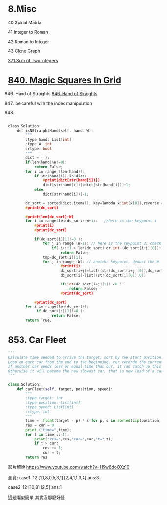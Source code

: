 # 8.Misc

40 Spirial Matrix

41 Integer to Roman

42 Roman to Integer

43 Clone Graph




[371.Sum of Two Integers](/questions/SumofTwoIntegers.md)

# [840. Magic Squares In Grid](/questions/MagicSquaresInGrid.md)


846. Hand of Straights
[846. Hand of Straights](/questions/HandofStraights.md)


1. be careful with the index manipulation

2.

```c

class Solution:
    def isNStraightHand(self, hand, W):
        """
        :type hand: List[int]
        :type W: int
        :rtype: bool
        """
        dict = { };
        if(len(hand)%W!=0):
            return False;
        for i in range (len(hand)):
            if str(hand[i]) in dict:
                #print(dict[str(hand[i])])
                dict[str(hand[i])]=dict[str(hand[i])]+1;
            else:   
                dict[str(hand[i])]=1;
       
        dc_sort = sorted(dict.items(), key=lambda x:int(x[0]),reverse = False)
        #print(dc_sort)

        #print(len(dc_sort)-W)
        for i in range(len(dc_sort)-W+1):   //here is the keypoint 1
            #print(i)
            #print(dc_sort)        

            if(dc_sort[i][1]!=0 ):
                for j in range (W-1): // here is the keypoint 2, check if the number is consecutive
                    if( i+j+1 > len(dc_sort) or int (dc_sort[i+j][0])+1 !=int (dc_sort[i+j+1][0]) ): 
                        return False;
                tmp=dc_sort[i][1];
                for j in range (W): // anotehr keypoint, deduct the W
                        #print(j)
                        dc_sort[i+j]=list((str(dc_sort[i+j][0]),dc_sort[i+j][1]-tmp))
                        dc_sort[i]=list((str(dc_sort[i][0]),0))

                        if(int(dc_sort[i+j][1]) <0 ):
                            return False;
                        #print(dc_sort)        

            #print(dc_sort)     
        for i in range(len(dc_sort)):   
             if(dc_sort[i][1]!=0 ):
                    return False;
        return True;
```


# 853. Car Fleet

```python
'''
Calculate time needed to arrive the target, sort by the start position.
Loop on each car from the end to the beginning. cur recorde the current biggest time (the slowest).
If another car needs less or equal time than cur, it can catch up this car.
Otherwise it will become the new slowest car, that is new lead of a car fleet.
'''

class Solution:
    def carFleet(self, target, position, speed):
        """
        :type target: int
        :type position: List[int]
        :type speed: List[int]
        :rtype: int
        """
        time = [float(target - p) / s for p, s in sorted(zip(position, speed))]
        res = cur = 0
        print ("time=",time);
        for t in time[::-1]:
            print("res=",res,"cur=",cur,"t=",t);
            if t > cur:
                res += 1;
                cur = t;
        return res
```
影片解說
https://www.youtube.com/watch?v=H5w6doOXz10


測資:
case1:
12
[10,8,0,5,3,1]
[2,4,1,1,3,4]
ans:3

case2:
12
[10,8]
[2,5]
ans:1

這題看似簡單   其實沒那麼好懂 
        

